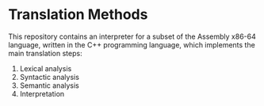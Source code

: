 # Translation Methods
This repository contains an interpreter for a subset of the Assembly x86-64 language, written in the C++ programming language, which implements the main translation steps:
1. Lexical analysis
2. Syntactic analysis
3. Semantic analysis
4. Interpretation